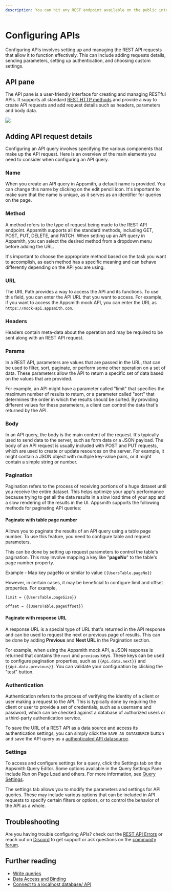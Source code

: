 ```yaml
---
description: You can hit any REST endpoint available on the public internet
---
```


# Configuring APIs

Configuring APIs involves setting up and managing the REST API requests that allow it to function effectively. This can include adding requests details, sending parameters, setting up authentication, and choosing custom settings. 

## API pane

The API pane is a user-friendly interface for creating and managing RESTful APIs. It supports all standard [REST HTTP methods](https://www.w3schools.in/restful-web-services/rest-methods) and provide a way to create API requests and add request details such as headers, parameters and body data.

![](</img/create_api_(1).gif>)

## Adding API request details

Configuring an API query involves specifying the various components that make up the API request. Here is an overview of the main elements you need to consider when configuring an API query.

### Name

When you create an API query in Appsmith, a default name is provided. You can change this name by clicking on the edit pencil icon. It's important to make sure that the name is unique, as it serves as an identifier for queries on the page.

### Method

A method refers to the type of request being made to the REST API endpoint. Appsmith supports all the standard methods, including GET, POST, PUT, DELETE, and PATCH. When setting up an API query in Appsmith, you can select the desired method from a dropdown menu before adding the URL.

It's important to choose the appropriate method based on the task you want to accomplish, as each method has a specific meaning and can behave differently depending on the API you are using.


### URL

The URL Path provides a way to access the API and its functions. To use this field, you can enter the API URL that you want to access. For example, if you want to access the Appsmith mock API, you can enter the URL as `https://mock-api.appsmith.com`.

### Headers

Headers contain meta-data about the operation and may be required to be sent along with an REST API request.

### Params

In a REST API, parameters are values that are passed in the URL, that can be used to filter, sort, paginate, or perform some other operation on a set of data. These parameters allow the API to return a specific set of data based on the values that are provided.

For example, an API might have a parameter called "limit" that specifies the maximum number of results to return, or a parameter called "sort" that determines the order in which the results should be sorted. By providing different values for these parameters, a client can control the data that's returned by the API.

### Body

In an API query, the body is the main content of the request. It's typically used to send data to the server, such as form data or a JSON payload. The body of an API request is usually included with POST and PUT requests, which are used to create or update resources on the server. For example, it might contain a JSON object with multiple key-value pairs, or it might contain a simple string or number.

### Pagination

Pagination refers to the process of receiving portions of a huge dataset until you receive the entire dataset. This helps optimize your app's performance because trying to get all the data results in a slow load time of your app and a slow rendering of the results in the UI. Appsmith supports the following methods for paginating API queries:


#### Paginate with table page number
Allows you to paginate the results of an API query using a table page number. To use this feature, you need to configure table and request parameters.

This can be done by setting up request parameters to control the table's pagination. This may involve mapping a key like "**pageNo**" to the table's page number property.

Example - Map key pageNo or similar to value
```{{UsersTable.pageNo}}``` 

However, in certain cases, it may be beneficial to configure limit and offset properties. For example, 
```
limit = {{UsersTable.pageSize}}

offset = {{UsersTable.pageOffset}}
```

#### Paginate with response URL

A response URL is a special type of URL that's returned in the API response and can be used to request the next or previous page of results. This can be done by adding **Previous** and **Next URL** in the Pagination section. 

For example, when using the Appsmith mock API, a JSON response is returned that contains the `next` and `previous` keys. These keys can be used to configure pagination properties, such as ```{{Api.data.next}}``` and ```{{Api.data.previous}}```. You can validate your configuration by clicking the "test" button.

### Authentication
Authentication refers to the process of verifying the identity of a client or user making a request to the API. This is typically done by requiring the client or user to provide a set of credentials, such as a username and password, which can be checked against a database of authorized users or a third-party authentication service.

To save the URL of a REST API as a data source and access its authentication settings, you can simply click the 
`SAVE AS DATASOURCE` button and save the API query as a [authenticated API datasource](/core-concepts/connecting-to-data-sources/authentication/connect-to-apis#configure-authenticated-api-datasource). 


### Settings

To access and configure settings for a query, click the Settings tab on the Appsmith Query Editor. Some options available in the Query Settings Pane include Run on Page Load and others. For more information, see [Query Settings](/core-concepts/data-access-and-binding/querying-a-database/query-settings).

The settings tab allows you to modify the parameters and settings for API queries. These may include various options that can be included in API requests to specify certain filters or options, or to control the behavior of the API as a whole.


## Troubleshooting
Are you having trouble configuring APIs? check out the [REST API Errors](/help-and-support/troubleshooting-guide/action-errors/rest-api-errors) or reach out on [Discord](https://discord.com/invite/rBTTVJp) to get support or ask questions on the [community forum](https://community.appsmith.com/).


## Further reading

* [Write queries](/core-concepts/data-access-and-binding/querying-a-database/)
* [Data Access and Binding](/core-concepts/data-access-and-binding)
* [Connect to a localhost database/ API](/advanced-concepts/more/how-to-work-with-local-apis-on-appsmith#using-hostdockerinternal)



